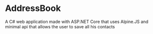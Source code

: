 # AddressBook

A C# web application made with ASP.NET Core that uses Alpine.JS and minimal api that allows the user to save all his contacts
